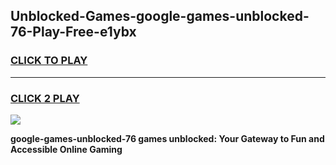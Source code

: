 
## Unblocked-Games-google-games-unblocked-76-Play-Free-e1ybx
<h3>
<a href="https://premium76.site?title=google-games-unblocked-76&ref=18A1">CLICK TO PLAY</a></h3>
<hr>

<h3>
<a href="https://premium76.site?title=google-games-unblocked-76&ref=18A1">CLICK 2 PLAY</a>
  
</h3>

<a href="https://premium76.site?title=google-games-unblocked-76&ref=18A1"><img src="https://clearcache.store/games.png"></a>


**google-games-unblocked-76 games unblocked: Your Gateway to Fun and Accessible Online Gaming**
